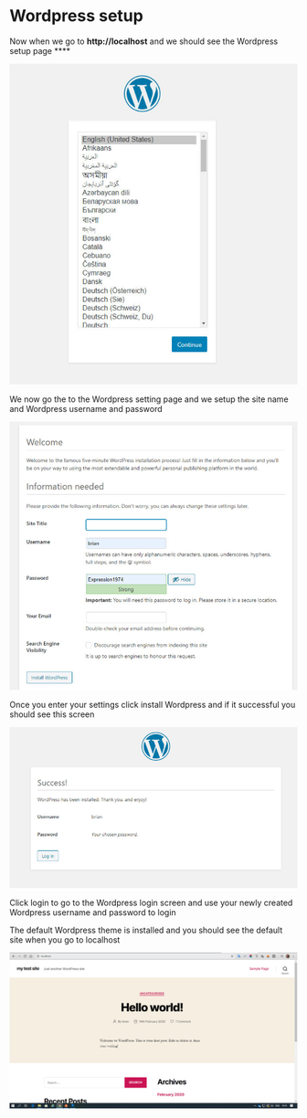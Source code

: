 # Wordpress setup

Now when we go to **http://localhost** and we should see the Wordpress setup page ****

![](.gitbook/assets/wordpress-setup%20%281%29.jpg)

We now go the to the Wordpress setting page and we setup the site name and Wordpress username and password 

![](.gitbook/assets/wordpress-settings%20%282%29.jpg)

Once you enter your settings click install Wordpress and if it successful you should see this screen 

![](.gitbook/assets/sucess.jpg)

Click login to go to the Wordpress login screen and use your newly created Wordpress username and password to login 

The default Wordpress  theme is installed and you should see the default site when you go to localhost 

![](.gitbook/assets/wordpress-default.jpg)

